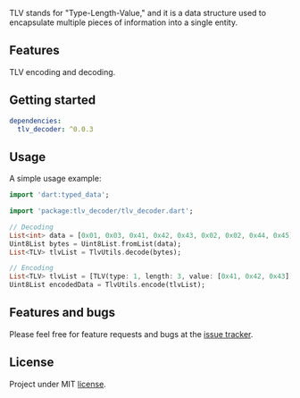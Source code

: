 TLV stands for "Type-Length-Value," and it is a data structure used to encapsulate multiple pieces of information into a single entity.

## Features

TLV encoding and decoding.

## Getting started

```yaml
dependencies:
  tlv_decoder: ^0.0.3
```

## Usage

A simple usage example:

```dart
import 'dart:typed_data';

import 'package:tlv_decoder/tlv_decoder.dart';

// Decoding
List<int> data = [0x01, 0x03, 0x41, 0x42, 0x43, 0x02, 0x02, 0x44, 0x45];
Uint8List bytes = Uint8List.fromList(data);
List<TLV> tlvList = TlvUtils.decode(bytes);

// Encoding
List<TLV> tlvList = [TLV(type: 1, length: 3, value: [0x41, 0x42, 0x43]), TLV(type: 2, length: 2, value: [0x44, 0x45])];
Uint8List encodedData = TlvUtils.encode(tlvList);
```
## Features and bugs

Please feel free for feature requests and bugs at the [issue tracker](https://github.com/leithalnajjar/tlv_decoder/issues).

## License

Project under MIT [license](https://github.com/leithalnajjar/tlv_decoder/blob/master/LICENSE).
